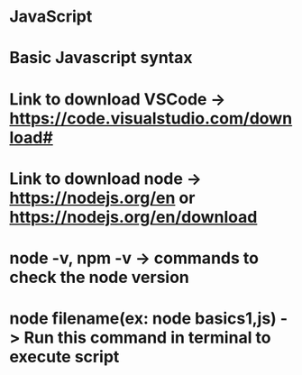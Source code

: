 # JavaScript
# Basic Javascript syntax

# Link to download VSCode -> https://code.visualstudio.com/download#
# Link to download node -> https://nodejs.org/en or https://nodejs.org/en/download
# node -v, npm -v -> commands to check the node version
# node filename(ex: node basics1,js) -> Run this command in terminal to execute script